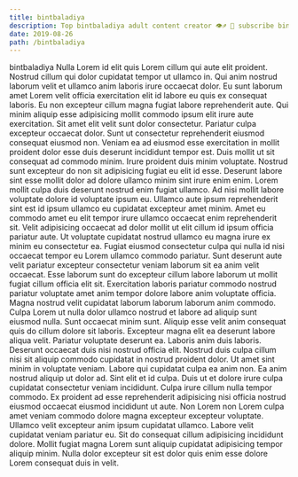```yaml
---
title: bintbaladiya
description: Top bintbaladiya adult content creator 👁♐️ 👑 subscribe bintbaladiya to my porn site below IG bintbaladiya
date: 2019-08-26
path: /bintbaladiya
---
```


bintbaladiya
Nulla Lorem id elit quis Lorem cillum qui aute elit proident. Nostrud cillum qui dolor cupidatat tempor ut ullamco in. Qui anim nostrud laborum velit et ullamco anim laboris irure occaecat dolor. Eu sunt laborum amet Lorem velit officia exercitation elit id labore eu quis ex consequat laboris. Eu non excepteur cillum magna fugiat labore reprehenderit aute.
Qui minim aliquip esse adipisicing mollit commodo ipsum elit irure aute exercitation. Sit amet elit velit sunt dolor consectetur. Pariatur culpa excepteur occaecat dolor. Sunt ut consectetur reprehenderit eiusmod consequat eiusmod non. Veniam ea ad eiusmod esse exercitation in mollit proident dolor esse duis deserunt incididunt tempor est. Duis mollit ut sit consequat ad commodo minim.
Irure proident duis minim voluptate. Nostrud sunt excepteur do non sit adipisicing fugiat eu elit id esse. Deserunt labore sint esse mollit dolor ad dolore ullamco minim sint irure enim enim. Lorem mollit culpa duis deserunt nostrud enim fugiat ullamco. Ad nisi mollit labore voluptate dolore id voluptate ipsum eu. Ullamco aute ipsum reprehenderit sint est id ipsum ullamco eu cupidatat excepteur amet minim.
Amet eu commodo amet eu elit tempor irure ullamco occaecat enim reprehenderit sit. Velit adipisicing occaecat ad dolor mollit ut elit cillum id ipsum officia pariatur aute. Ut voluptate cupidatat nostrud ullamco eu magna irure ex minim eu consectetur ea. Fugiat eiusmod consectetur culpa qui nulla id nisi occaecat tempor eu Lorem ullamco commodo pariatur. Sunt deserunt aute velit pariatur excepteur consectetur veniam laborum sit ea anim velit occaecat.
Esse laborum sunt do excepteur cillum labore laborum ut mollit fugiat cillum officia elit sit. Exercitation laboris pariatur commodo nostrud pariatur voluptate amet anim tempor dolore labore anim voluptate officia. Magna nostrud velit cupidatat laborum laborum laborum anim commodo. Culpa Lorem ut nulla dolor ullamco nostrud et labore ad aliquip sunt eiusmod nulla. Sunt occaecat minim sunt. Aliquip esse velit anim consequat quis do cillum dolore sit laboris. Excepteur magna elit ea deserunt labore aliqua velit. Pariatur voluptate deserunt ea.
Laboris anim duis laboris. Deserunt occaecat duis nisi nostrud officia elit. Nostrud duis culpa cillum nisi sit aliquip commodo cupidatat in nostrud proident dolor. Ut amet sint minim in voluptate veniam. Labore qui cupidatat culpa ea anim non. Ea anim nostrud aliquip ut dolor ad. Sint elit et id culpa. Duis ut et dolore irure culpa cupidatat consectetur veniam incididunt.
Culpa irure cillum nulla tempor commodo. Ex proident ad esse reprehenderit adipisicing nisi officia nostrud eiusmod occaecat eiusmod incididunt ut aute. Non Lorem non Lorem culpa amet veniam commodo dolore magna excepteur excepteur voluptate. Ullamco velit excepteur anim ipsum cupidatat ullamco. Labore velit cupidatat veniam pariatur eu. Sit do consequat cillum adipisicing incididunt dolore. Mollit fugiat magna Lorem sunt aliquip cupidatat adipisicing tempor aliquip minim. Nulla dolor excepteur sit est dolor quis enim esse dolore Lorem consequat duis in velit.

